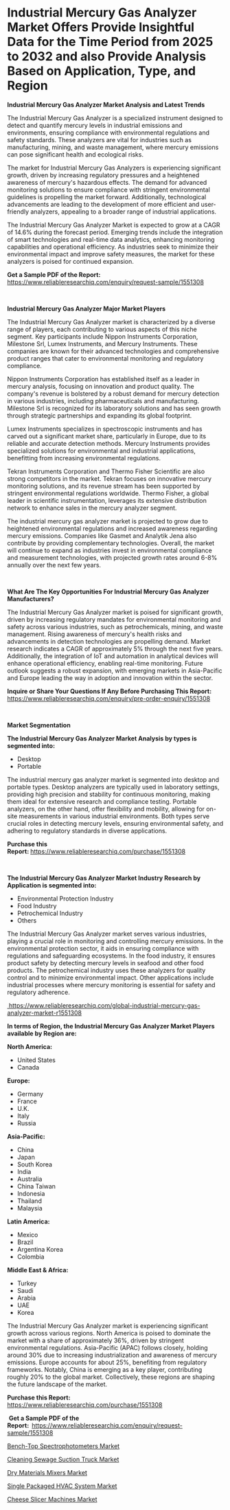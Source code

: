 <p><h1>Industrial Mercury Gas Analyzer Market Offers Provide Insightful Data for the Time Period from 2025 to 2032 and also Provide Analysis Based on Application, Type, and Region</h1></p><p><strong>Industrial Mercury Gas Analyzer Market Analysis and Latest Trends</strong></p>
<p><p>The Industrial Mercury Gas Analyzer is a specialized instrument designed to detect and quantify mercury levels in industrial emissions and environments, ensuring compliance with environmental regulations and safety standards. These analyzers are vital for industries such as manufacturing, mining, and waste management, where mercury emissions can pose significant health and ecological risks.</p><p>The market for Industrial Mercury Gas Analyzers is experiencing significant growth, driven by increasing regulatory pressures and a heightened awareness of mercury's hazardous effects. The demand for advanced monitoring solutions to ensure compliance with stringent environmental guidelines is propelling the market forward. Additionally, technological advancements are leading to the development of more efficient and user-friendly analyzers, appealing to a broader range of industrial applications.</p><p>The Industrial Mercury Gas Analyzer Market is expected to grow at a CAGR of 14.6% during the forecast period. Emerging trends include the integration of smart technologies and real-time data analytics, enhancing monitoring capabilities and operational efficiency. As industries seek to minimize their environmental impact and improve safety measures, the market for these analyzers is poised for continued expansion.</p></p>
<p><strong>Get a Sample PDF of the Report:&nbsp;</strong> <a href="https://www.reliableresearchiq.com/enquiry/request-sample/1551308?utm_campaign=1877&utm_medium=2&utm_source=Github&utm_content=ia&utm_term=11042025&utm_id=industrial-mercury-gas-analyzer">https://www.reliableresearchiq.com/enquiry/request-sample/1551308</a></p>
<p>&nbsp;</p>
<p><strong>Industrial Mercury Gas Analyzer Major Market Players</strong></p>
<p><p>The Industrial Mercury Gas Analyzer market is characterized by a diverse range of players, each contributing to various aspects of this niche segment. Key participants include Nippon Instruments Corporation, Milestone Srl, Lumex Instruments, and Mercury Instruments. These companies are known for their advanced technologies and comprehensive product ranges that cater to environmental monitoring and regulatory compliance. </p><p>Nippon Instruments Corporation has established itself as a leader in mercury analysis, focusing on innovation and product quality. The company's revenue is bolstered by a robust demand for mercury detection in various industries, including pharmaceuticals and manufacturing. Milestone Srl is recognized for its laboratory solutions and has seen growth through strategic partnerships and expanding its global footprint.</p><p>Lumex Instruments specializes in spectroscopic instruments and has carved out a significant market share, particularly in Europe, due to its reliable and accurate detection methods. Mercury Instruments provides specialized solutions for environmental and industrial applications, benefitting from increasing environmental regulations.</p><p>Tekran Instruments Corporation and Thermo Fisher Scientific are also strong competitors in the market. Tekran focuses on innovative mercury monitoring solutions, and its revenue stream has been supported by stringent environmental regulations worldwide. Thermo Fisher, a global leader in scientific instrumentation, leverages its extensive distribution network to enhance sales in the mercury analyzer segment.</p><p>The industrial mercury gas analyzer market is projected to grow due to heightened environmental regulations and increased awareness regarding mercury emissions. Companies like Gasmet and Analytik Jena also contribute by providing complementary technologies. Overall, the market will continue to expand as industries invest in environmental compliance and measurement technologies, with projected growth rates around 6-8% annually over the next few years.</p></p>
<p>&nbsp;</p>
<p><strong>What Are The Key Opportunities For Industrial Mercury Gas Analyzer Manufacturers?</strong></p>
<p><p>The Industrial Mercury Gas Analyzer market is poised for significant growth, driven by increasing regulatory mandates for environmental monitoring and safety across various industries, such as petrochemicals, mining, and waste management. Rising awareness of mercury's health risks and advancements in detection technologies are propelling demand. Market research indicates a CAGR of approximately 5% through the next five years. Additionally, the integration of IoT and automation in analytical devices will enhance operational efficiency, enabling real-time monitoring. Future outlook suggests a robust expansion, with emerging markets in Asia-Pacific and Europe leading the way in adoption and innovation within the sector.</p></p>
<p><strong>Inquire or Share Your Questions If Any Before Purchasing This Report:</strong> <a href="https://www.reliableresearchiq.com/enquiry/pre-order-enquiry/1551308?utm_campaign=1877&utm_medium=2&utm_source=Github&utm_content=ia&utm_term=11042025&utm_id=industrial-mercury-gas-analyzer">https://www.reliableresearchiq.com/enquiry/pre-order-enquiry/1551308</a></p>
<p>&nbsp;</p>
<p><strong>Market Segmentation</strong></p>
<p><strong>The Industrial Mercury Gas Analyzer Market Analysis by types is segmented into:</strong></p>
<p><ul><li>Desktop</li><li>Portable</li></ul></p>
<p><p>The industrial mercury gas analyzer market is segmented into desktop and portable types. Desktop analyzers are typically used in laboratory settings, providing high precision and stability for continuous monitoring, making them ideal for extensive research and compliance testing. Portable analyzers, on the other hand, offer flexibility and mobility, allowing for on-site measurements in various industrial environments. Both types serve crucial roles in detecting mercury levels, ensuring environmental safety, and adhering to regulatory standards in diverse applications.</p></p>
<p><strong>Purchase this Report:&nbsp;</strong><a href="https://www.reliableresearchiq.com/purchase/1551308?utm_campaign=1877&utm_medium=2&utm_source=Github&utm_content=ia&utm_term=11042025&utm_id=industrial-mercury-gas-analyzer">https://www.reliableresearchiq.com/purchase/1551308</a></p>
<p>&nbsp;</p>
<p><strong>The Industrial Mercury Gas Analyzer Market Industry Research by Application is segmented into:</strong></p>
<p><ul><li>Environmental Protection Industry</li><li>Food Industry</li><li>Petrochemical Industry</li><li>Others</li></ul></p>
<p><p>The Industrial Mercury Gas Analyzer market serves various industries, playing a crucial role in monitoring and controlling mercury emissions. In the environmental protection sector, it aids in ensuring compliance with regulations and safeguarding ecosystems. In the food industry, it ensures product safety by detecting mercury levels in seafood and other food products. The petrochemical industry uses these analyzers for quality control and to minimize environmental impact. Other applications include industrial processes where mercury monitoring is essential for safety and regulatory adherence.</p></p>
<p><a href="https://www.reliableresearchiq.com/global-industrial-mercury-gas-analyzer-market-r1551308?utm_campaign=1877&utm_medium=2&utm_source=Github&utm_content=ia&utm_term=11042025&utm_id=industrial-mercury-gas-analyzer">&nbsp;https://www.reliableresearchiq.com/global-industrial-mercury-gas-analyzer-market-r1551308</a></p>
<p><strong>In terms of Region, the Industrial Mercury Gas Analyzer Market Players available by Region are:</strong></p>
<p>
    <p> <strong> North America: </strong>
        <ul>
            <li>United States</li>
            <li>Canada</li>
        </ul>
        </p> 
    <p> <strong> Europe: </strong>
        <ul>
            <li>Germany</li>
            <li>France</li>
            <li>U.K.</li>
            <li>Italy</li>
            <li>Russia</li>
        </ul>
        </p> 
    <p> <strong> Asia-Pacific: </strong>
        <ul>
            <li>China</li>
            <li>Japan</li>
            <li>South Korea</li>
            <li>India</li>
            <li>Australia</li>
            <li>China Taiwan</li>
            <li>Indonesia</li>
            <li>Thailand</li>
            <li>Malaysia</li>
        </ul>
        </p> 
    <p> <strong> Latin America: </strong>
        <ul>
            <li>Mexico</li>
            <li>Brazil</li>
            <li>Argentina Korea</li>
            <li>Colombia</li>
        </ul>
        </p> 
    <p> <strong> Middle East & Africa: </strong>
        <ul>
            <li>Turkey</li>
            <li>Saudi</li>
            <li>Arabia</li>
            <li>UAE</li>
            <li>Korea</li>
        </ul>
    </p>
    </p>
<p><p>The Industrial Mercury Gas Analyzer market is experiencing significant growth across various regions. North America is poised to dominate the market with a share of approximately 36%, driven by stringent environmental regulations. Asia-Pacific (APAC) follows closely, holding around 30% due to increasing industrialization and awareness of mercury emissions. Europe accounts for about 25%, benefiting from regulatory frameworks. Notably, China is emerging as a key player, contributing roughly 20% to the global market. Collectively, these regions are shaping the future landscape of the market.</p></p>
<p><strong>Purchase this Report: </strong><a href="https://www.reliableresearchiq.com/purchase/1551308?utm_campaign=1877&utm_medium=2&utm_source=Github&utm_content=ia&utm_term=11042025&utm_id=industrial-mercury-gas-analyzer">https://www.reliableresearchiq.com/purchase/1551308</a></p>
<p>&nbsp;<strong>Get a Sample PDF of the Report:&nbsp;&nbsp;</strong><a href="https://www.reliableresearchiq.com/enquiry/request-sample/1551308?utm_campaign=1877&utm_medium=2&utm_source=Github&utm_content=ia&utm_term=11042025&utm_id=industrial-mercury-gas-analyzer">https://www.reliableresearchiq.com/enquiry/request-sample/1551308</a></p>
<p><strong></strong></p>
<p><p><a href="https://github.com/aidelndasse/Market-Research-Report-List-1/blob/main/bench-top-spectrophotometers-market.md?utm_campaign=1877&utm_medium=2&utm_source=Github&utm_content=ia&utm_term=11042025&utm_id=industrial-mercury-gas-analyzer">Bench-Top Spectrophotometers Market</a></p><p><a href="https://github.com/schwminh2001101/Market-Research-Report-List-1/blob/main/cleaning-sewage-suction-truck-market.md?utm_campaign=1877&utm_medium=2&utm_source=Github&utm_content=ia&utm_term=11042025&utm_id=industrial-mercury-gas-analyzer">Cleaning Sewage Suction Truck Market</a></p><p><a href="https://github.com/amoakuolaopa/Market-Research-Report-List-1/blob/main/dry-materials-mixers-market.md?utm_campaign=1877&utm_medium=2&utm_source=Github&utm_content=ia&utm_term=11042025&utm_id=industrial-mercury-gas-analyzer">Dry Materials Mixers Market</a></p><p><a href="https://github.com/tszkintruca/Market-Research-Report-List-1/blob/main/single-packaged-hvac-system-market.md?utm_campaign=1877&utm_medium=2&utm_source=Github&utm_content=ia&utm_term=11042025&utm_id=industrial-mercury-gas-analyzer">Single Packaged HVAC System Market</a></p><p><a href="https://github.com/abuugjetaj/Market-Research-Report-List-1/blob/main/cheese-slicer-machines-market.md?utm_campaign=1877&utm_medium=2&utm_source=Github&utm_content=ia&utm_term=11042025&utm_id=industrial-mercury-gas-analyzer">Cheese Slicer Machines Market</a></p></p>